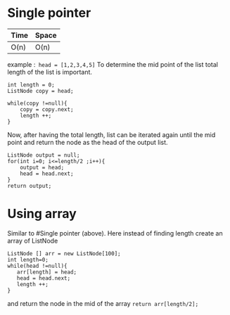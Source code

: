 # Single pointer

 
Time  | Space
----- | ------
O(n) | O(n)

example :` head = [1,2,3,4,5]`
To determine the mid point of the list total length of the list is important.

```
int length = 0;
ListNode copy = head;

while(copy !=null){
    copy = copy.next;
    length ++;
}
```

Now, after having the total length, list can be iterated again until the mid point and return the node as the head of the output list.
```
ListNode output = null;
for(int i=0; i<=length/2 ;i++){
    output = head;
    head = head.next;
}
return output;
```

 # Using array

 Similar to #Single pointer (above). Here instead of finding length create an array of ListNode 
 ```
 ListNode [] arr = new ListNode[100];
int length=0;
while(head !=null){
    arr[length] = head;
    head = head.next;
    length ++;
}
 ```
 
 
 and return the node in the mid of the array `return arr[length/2];`
 